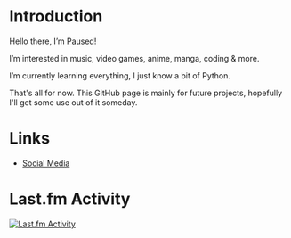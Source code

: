 # Introduction
Hello there, I’m [Paused](https://pausedweb.carrd.co)!

I’m interested in music, video games, anime, manga, coding & more.

I’m currently learning everything, I just know a bit of Python.

That's all for now. This GitHub page is mainly for future projects, hopefully I'll get some use out of it someday.

# Links
- [Social Media](https://pausedweb.carrd.co/#social-networks)

# Last.fm Activity
[![Last.fm Activity](https://github-readme-lastfm-stats.netlify.app/.netlify/functions/card?user=PausedMusic&theme=dimmed&show_scrobbles=false)](https://www.last.fm/user/PausedMusic)
